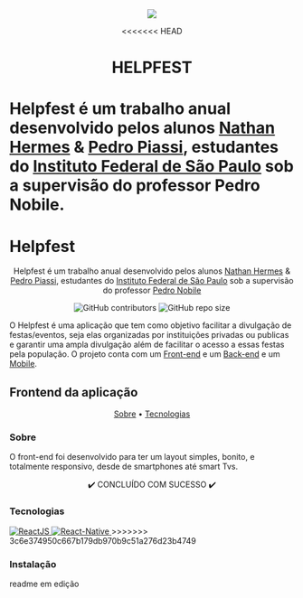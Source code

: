<div align="center">
  <img src="https://github.com/NathanHGS/helpfest-frontend/blob/main/public/favicon.ico" />
  
<<<<<<< HEAD
  <h1>HELPFEST</h1>
</div>
  
Helpfest é um trabalho anual desenvolvido pelos alunos [Nathan Hermes](https://github.com/NathanHGS "Nathan Hermes") & [Pedro Piassi](https://github.com/PedroPiassi "Pedro Piassi"), estudantes do [Instituto Federal de São Paulo](https://scl.ifsp.edu.br "IFSP") sob a supervisão do professor Pedro Nobile.
=======
  <h1>Helpfest</h1>
</div>
<p align="center">
  Helpfest é um trabalho anual desenvolvido pelos alunos <a href="https://github.com/NathanHGS">Nathan Hermes</a> & <a href="https://github.com/PedroPiassi">Pedro                 Piassi</a>, estudantes do <a href="https://scl.ifsp.edu.br">Instituto Federal de São Paulo</a> sob a supervisão do professor <a href="https://github.com/northonh">Pedro Nobile</a>
</p>

<div align="center">
  <img alt="GitHub contributors" src="https://img.shields.io/github/contributors/NathanHGS/helpfest-frontend">
  <img alt="GitHub repo size" src="https://img.shields.io/github/repo-size/NathanHGS/helpfest-frontend">
</div> 

O Helpfest é uma aplicação que tem como objetivo facilitar a divulgação de festas/eventos, seja elas organizadas por instituições privadas ou publicas e garantir uma ampla divulgação além de facilitar o acesso a essas festas pela população. O projeto conta com um [Front-end](https://github.com/NathanHGS/helpfest-frontend) e um [Back-end](https://github.com/NathanHGS/helpfest-backend)  e um [Mobile](https://github.com/NathanHGS/helpfest-mobile).

## Frontend da aplicação

<p align="center">
  <a href="#sobre">Sobre</a> •
  <a href="#">Tecnologias</a>
</p> 

### Sobre
O front-end foi desenvolvido para ter um layout simples, bonito, e totalmente responsivo, desde de smartphones até smart Tvs.

<p align="center"> ✔️ CONCLUÍDO COM SUCESSO ✔️ </p>

### Tecnologias
<a href="https://pt-br.reactjs.org" target="_blank">
  <img alt="ReactJS" src="https://img.shields.io/badge/ReactJS-%2017.0.1-%2361dbfb">
</a>
<a href="https://reactnative.dev" target="_blank">
  <img alt="React-Native" src="https://img.shields.io/badge/React--Native-%200.63-%2361dbfb">
</a>
>>>>>>> 3c6e374950c667b179db970b9c51a276d23b4749

### Instalação

readme em edição
